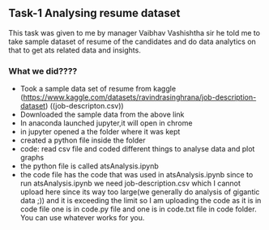 ## Task-1 Analysing resume dataset 
This task was given to me by manager Vaibhav Vashishtha sir he told me to take sample dataset of resume of the candidates and do data analytics on that to get ats related data and insights.

### What we did????
- Took a sample data set of resume from kaggle (https://www.kaggle.com/datasets/ravindrasinghrana/job-description-dataset)  ((job-descripton.csv))
- Downloaded the sample data from the above link
- In anaconda launched jupyter,it will open in chrome
- in jupyter opened a the folder where it was kept
- created a python file inside the folder
- code: read csv file and coded different things to analyse data and plot graphs
- the python file is called atsAnalysis.ipynb
- the code file has the code that was used in atsAnalysis.ipynb since to run atsAnalysis.ipynb we need job-description.csv which I cannot upload here since its way too large(we generally do analysis of gigantic data ;)) and it is exceeding the limit so I am uploading the code as it is in code file one is in code.py file and one is in code.txt file in code folder. You can use whatever works for you.
  


